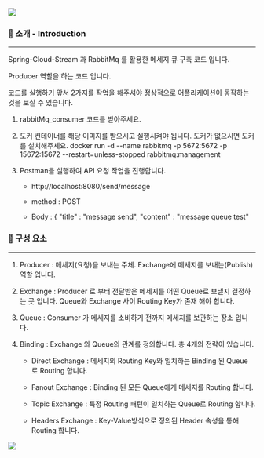 <img src="https://capsule-render.vercel.app/api?type=waving&color=1120ff&height=150&section=header&text=RabbitMq-Producer&fontColor=ffffff" />

### 🎉 소개 - Introduction
---
Spring-Cloud-Stream 과 RabbitMq 를 활용한 메세지 큐 구축 코드 입니다.

Producer 역할을 하는 코드 입니다.

코드를 실행하기 앞서 2가지를 작업을 해주셔야 정상적으로 어플리케이션이 동작하는 것을 보실 수 있습니다.

1. rabbitMq_consumer 코드를 받아주세요.
2. 도커 컨테이너를 해당 이미지를 받으시고 실행시켜야 됩니다. 도커가 없으시면 도커를 설치해주세요.
docker run -d --name rabbitmq -p 5672:5672 -p 15672:15672 --restart=unless-stopped rabbitmq:management
3. Postman을 실행하여 API 요청 작업을 진행합니다.

   - http://localhost:8080/send/message

   - method : POST

   - Body : { "title" : "message send", "content" : "message queue test"

### 🌈 구성 요소
---
1. Producer : 메세지(요청)을 보내는 주체. Exchange에 메세지를 보내는(Publish) 역할 입니다.
2. Exchange : Producer 로 부터 전달받은 메세지를 어떤 Queue로 보낼지 결정하는 곳 입니다. Queue와 Exchange 사이 Routing Key가 존재 해야 합니다.
3. Queue : Consumer 가 메세지를 소비하기 전까지 메세지를 보관하는 장소 입니다.
4. Binding : Exchange 와 Queue의 관계를 정의합니다. 총 4개의 전략이 있습니다.

   - Direct Exchange : 메세지의 Routing Key와 일치하는 Binding 된 Queue 로 Routing 합니다.
   
   - Fanout Exchange : Binding 된 모든 Queue에게 메세지를 Routing 합니다.
   
   - Topic Exchange : 특정 Routing 패턴이 일치하는 Queue로 Routing 합니다.
   
   - Headers Exchange : Key-Value방식으로 정의된 Header 속성을 통해 Routing 합니다.


<img src="https://capsule-render.vercel.app/api?type=waving&color=1120ff&height=150&section=footer" />
